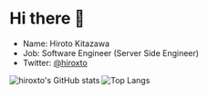 # Hi there 👋

- Name: Hiroto Kitazawa
- Job: Software Engineer (Server Side Engineer)
- Twitter: [@hiroxto](https://twitter.com/hiroxto)

<a href="https://github.com/hiroxto">
  <img align="left" src="https://github-readme-stats.vercel.app/api?username=hiroxto&count_private=true" alt="hiroxto's GitHub stats" />
</a>
<a href="https://github.com/hiroxto">
  <img align="left" src="https://github-readme-stats.vercel.app/api/top-langs/?username=hiroxto" alt="Top Langs" />
</a>
